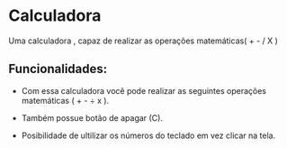 # Calculadora
Uma calculadora , capaz de realizar as operações matemáticas( + - / X )

## Funcionalidades:

* Com essa calculadora você pode realizar as seguintes operações matemáticas ( + - ÷ x ).

* Também possue botão de apagar (C).

* Posibilidade de ultilizar os números do teclado em vez clicar na tela.
